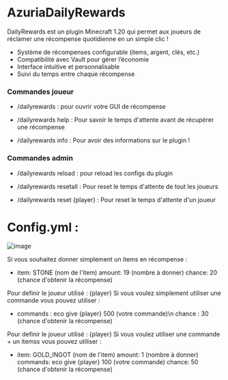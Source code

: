 # AzuriaDailyRewards 

DailyRewards est un plugin Minecraft 1.20 qui permet aux joueurs de réclamer une récompense quotidienne en un simple clic ! 

- Système de récompenses configurable (items, argent, clés, etc.)
- Compatibilité avec Vault pour gérer l’économie
- Interface intuitive et personnalisable
- Suivi du temps entre chaque récompense



### Commandes joueur

- /dailyrewards : pour ouvrir votre GUI de récompense

- /dailyrewards help : Pour savoir le temps d'attente avant de récupérer une récompense 

- /dailyrewards info : Pour avoir des informations sur le plugin !



### Commandes admin

- /dailyrewards reload : pour reload les configs du plugin

- /dailyrewards resetall : Pour reset le temps d'attente de tout les joueurs

- /dailyrewards reset {player} : Pour reset le temps d'attente d'un joueur



# Config.yml : 
![image](https://github.com/user-attachments/assets/0f23134f-c1f4-4f50-9b9d-04036850a0f5)

Si vous souhaitez donner simplement un items en récompense : 
 - item: STONE (nom de l'item)
  amount: 19 (nombre à donner)
  chance: 20 (chance d'obtenir la récompense)

Pour definir le joueur utilisé : {player}
Si vous voulez simplement utiliser une commande vous pouvez utiliser :
 - commands : eco give {player} 500 (votre commande)\n
  chance : 30 (chance d'obtenir la récompense)

Pour definir le joueur utilisé : {player}
Si vous voulez utiliser une commande + un itemss vous pouvez utiliser :
 - item: GOLD_INGOT (nom de l'item)
  amount: 1 (nombre à donner)
  commands: eco give {player} 100 (votre commande)
  chance: 50 (chance d'obtenir la récompense)

